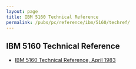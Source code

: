 ```yaml
---
layout: page
title: IBM 5160 Technical Reference
permalink: /pubs/pc/reference/ibm/5160/techref/
---
```


IBM 5160 Technical Reference
----------------------------

* [IBM 5160 Technical Reference, April 1983](1983-04/)

